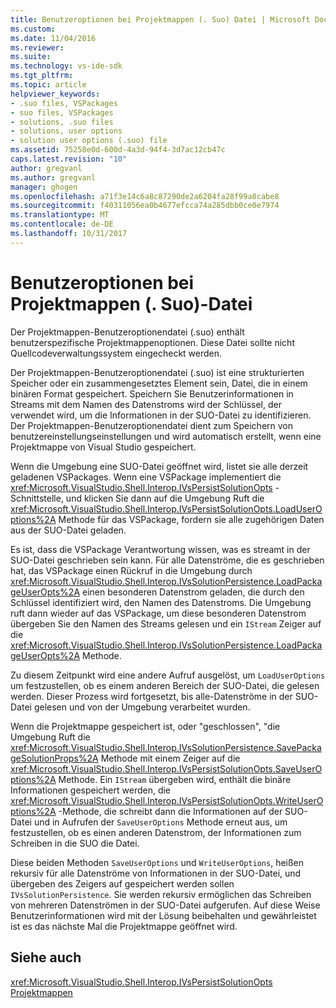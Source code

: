 ```yaml
---
title: Benutzeroptionen bei Projektmappen (. Suo) Datei | Microsoft Docs
ms.custom: 
ms.date: 11/04/2016
ms.reviewer: 
ms.suite: 
ms.technology: vs-ide-sdk
ms.tgt_pltfrm: 
ms.topic: article
helpviewer_keywords:
- .suo files, VSPackages
- suo files, VSPackages
- solutions, .suo files
- solutions, user options
- solution user options (.suo) file
ms.assetid: 75258e0d-600d-4a3d-94f4-3d7ac12cb47c
caps.latest.revision: "10"
author: gregvanl
ms.author: gregvanl
manager: ghogen
ms.openlocfilehash: a71f3e14c6a8c87290de2a6204fa28f99a8cabe8
ms.sourcegitcommit: f40311056ea0b4677efcca74a285dbb0ce0e7974
ms.translationtype: MT
ms.contentlocale: de-DE
ms.lasthandoff: 10/31/2017
---
```

# <a name="solution-user-options-suo-file"></a>Benutzeroptionen bei Projektmappen (. Suo)-Datei
Der Projektmappen-Benutzeroptionendatei (.suo) enthält benutzerspezifische Projektmappenoptionen. Diese Datei sollte nicht Quellcodeverwaltungssystem eingecheckt werden.  
  
 Der Projektmappen-Benutzeroptionendatei (.suo) ist eine strukturierten Speicher oder ein zusammengesetztes Element sein, Datei, die in einem binären Format gespeichert. Speichern Sie Benutzerinformationen in Streams mit dem Namen des Datenstroms wird der Schlüssel, der verwendet wird, um die Informationen in der SUO-Datei zu identifizieren. Der Projektmappen-Benutzeroptionendatei dient zum Speichern von benutzereinstellungseinstellungen und wird automatisch erstellt, wenn eine Projektmappe von Visual Studio gespeichert.  
  
 Wenn die Umgebung eine SUO-Datei geöffnet wird, listet sie alle derzeit geladenen VSPackages. Wenn eine VSPackage implementiert die <xref:Microsoft.VisualStudio.Shell.Interop.IVsPersistSolutionOpts> -Schnittstelle, und klicken Sie dann auf die Umgebung Ruft die <xref:Microsoft.VisualStudio.Shell.Interop.IVsPersistSolutionOpts.LoadUserOptions%2A> Methode für das VSPackage, fordern sie alle zugehörigen Daten aus der SUO-Datei geladen.  
  
 Es ist, dass die VSPackage Verantwortung wissen, was es streamt in der SUO-Datei geschrieben sein kann. Für alle Datenströme, die es geschrieben hat, das VSPackage einen Rückruf in die Umgebung durch <xref:Microsoft.VisualStudio.Shell.Interop.IVsSolutionPersistence.LoadPackageUserOpts%2A> einen besonderen Datenstrom geladen, die durch den Schlüssel identifiziert wird, den Namen des Datenstroms. Die Umgebung ruft dann wieder auf das VSPackage, um diese besonderen Datenstrom übergeben Sie den Namen des Streams gelesen und ein `IStream` Zeiger auf die <xref:Microsoft.VisualStudio.Shell.Interop.IVsSolutionPersistence.LoadPackageUserOpts%2A> Methode.  
  
 Zu diesem Zeitpunkt wird eine andere Aufruf ausgelöst, um `LoadUserOptions` um festzustellen, ob es einem anderen Bereich der SUO-Datei, die gelesen werden. Dieser Prozess wird fortgesetzt, bis alle-Datenströme in der SUO-Datei gelesen und von der Umgebung verarbeitet wurden.  
  
 Wenn die Projektmappe gespeichert ist, oder "geschlossen", "die Umgebung Ruft die <xref:Microsoft.VisualStudio.Shell.Interop.IVsSolutionPersistence.SavePackageSolutionProps%2A> Methode mit einem Zeiger auf die <xref:Microsoft.VisualStudio.Shell.Interop.IVsPersistSolutionOpts.SaveUserOptions%2A> Methode. Ein `IStream` übergeben wird, enthält die binäre Informationen gespeichert werden, die <xref:Microsoft.VisualStudio.Shell.Interop.IVsPersistSolutionOpts.WriteUserOptions%2A> -Methode, die schreibt dann die Informationen auf der SUO-Datei und in Aufrufen der `SaveUserOptions` Methode erneut aus, um festzustellen, ob es einen anderen Datenstrom, der Informationen zum Schreiben in die SUO die Datei.  
  
 Diese beiden Methoden `SaveUserOptions` und `WriteUserOptions`, heißen rekursiv für alle Datenströme von Informationen in der SUO-Datei, und übergeben des Zeigers auf gespeichert werden sollen `IVsSolutionPersistence`. Sie werden rekursiv ermöglichen das Schreiben von mehreren Datenströmen in der SUO-Datei aufgerufen. Auf diese Weise Benutzerinformationen wird mit der Lösung beibehalten und gewährleistet ist es das nächste Mal die Projektmappe geöffnet wird.  
  
## <a name="see-also"></a>Siehe auch  
 <xref:Microsoft.VisualStudio.Shell.Interop.IVsPersistSolutionOpts>   
 [Projektmappen](../../extensibility/internals/solutions.md)